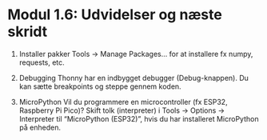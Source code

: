 # Modul 1.6: Udvidelser og næste skridt
1. Installer pakker
   Tools → Manage Packages… for at installere fx numpy, requests, etc.

2. Debugging
  Thonny har en indbygget debugger (Debug-knappen).
  Du kan sætte breakpoints og steppe gennem koden.

3. MicroPython
   Vil du programmere en microcontroller (fx ESP32, Raspberry Pi Pico)?
   Skift tolk (interpreter) i Tools → Options → Interpreter til “MicroPython (ESP32)”, hvis du har installeret MicroPython på enheden.
